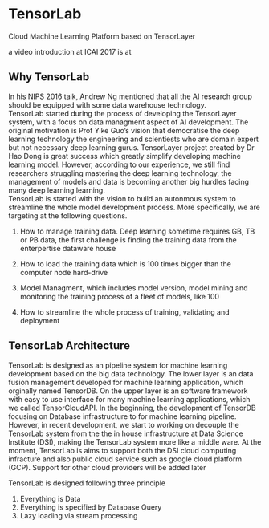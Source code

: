 # TensorLab
Cloud Machine Learning Platform based on TensorLayer

a video introduction at ICAI 2017 is at 


## Why TensorLab

In his NIPS 2016 talk, Andrew Ng mentioned that all the AI research group should be equipped with some data warehouse technology.   
TensorLab started during the process of developing the TensorLayer system, with a focus on data managment aspect of AI development. The original motivation is Prof Yike Guo’s vision that democratise the deep learning technology the engineering and scientiests who are domain expert but not necessary deep learning gurus.
TensorLayer project created by Dr Hao Dong is great success which greatly simplify developing machine learning model. 
However, according to our experience, we still find researchers struggling mastering the deep learning technology, the management of models and data is becoming another big hurdles facing many deep learning learning.  
TensorLab is started with the vision to build an autonmous system to streamline the whole model development process. 
More specifically, we are targeting at the following questions.


1. How to manage training data. Deep learning sometime requires GB, TB or PB data, the first challenge is finding the training data from the enterpertise dataware house

2.  How to load the training data which is 100 times bigger than the computer node hard-drive

3. Model Managment, which includes model version, model mining and monitoring the training process of a fleet of models, like 100

4. How to streamline the whole process of training, validating and deployment

## TensorLab Architecture

TensorLab is designed as an pipeline system for machine learning development based on the big data technology. 
The lower layer is an data fusion management developed for machine learning application, which orginally named TensorDB. 
On the upper layer is an software framework with easy to use interface for many machine learning applications, which we called TensorCloudAPI. 
In the beginning, the development of TensorDB focusing on Database infrastructure to for machine learning pipeline. 
However, in recent development, we start to working on decouple the TensorLab system from the  the in house infrastructure at Data Science Institute (DSI), making the TensorLab system more like a middle ware. 
At the moment, TensorLab is aims to support both the DSI cloud computing infracture and also public cloud service such as google cloud platform (GCP). Support for other cloud providers will be added later

TensorLab is designed following three principle

1. Everything is Data
2. Everything is specified by Database Query
3. Lazy loading via stream  processing

